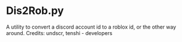 # Dis2Rob.py
A utility to convert a discord account id to a roblox id, or the other way around.
Credits: undscr, tenshi - developers